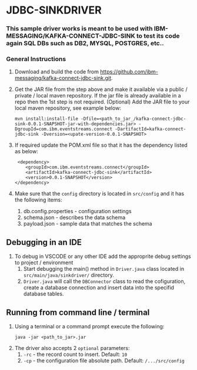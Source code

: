 # JDBC-SINKDRIVER

### This sample driver works is meant to be used with IBM-MESSAGING/KAFKA-CONNECT-JDBC-SINK to test its code again SQL DBs such as DB2, MYSQL, POSTGRES, etc..

### General Instructions
1.  Download and build the code from <https://github.com/ibm-messaging/kafka-connect-jdbc-sink.git>.
1.  Get the JAR file from the step above and make it available via a public / private / local maven repository.  If the jar file is already available in a repo then the 1st step is not required.  (Optional) Add the JAR file to your local maven repository, see example below:
    ```
    mvn install:install-file -Dfile=<path_to_jar_/kafka-connect-jdbc-sink-0.0.1-SNAPSHOT-jar-with-dependencies.jar> -DgroupId=com.ibm.eventstreams.connect -DartifactId=kafka-connect-jdbc-sink -Dversion=<upate-version-0.0.1-SNAPSHOT>
    ```

1.  If required update the POM.xml file so that it has the dependency listed as below:
    ```
     <dependency>
        <groupId>com.ibm.eventstreams.connect</groupId>
        <artifactId>kafka-connect-jdbc-sink</artifactId>
        <version>0.0.1-SNAPSHOT</version>
    </dependency>
    ```
1.  Make sure that the `config` directory is located in `src/config` and it has the following items:
    
    1.  db.config.properties - configuration settings
    1.  schema.json - describes the data schema 
    1.  payload.json - sample data that matches the schema

## Debugging in an IDE
1.  To debug in VSCODE or any other IDE add the approprite debug settings to project / environment
    1.  Start debugging the main() method in `Driver.java` class located in `src/main/java/sinkdriver/` directory.
    2.  `Driver.java` will call the `DBConnector` class to read the cofiguration, create a database connection and insert data into the specifid database tables.


## Running from command line / terminal
1.  Using a terminal or a command prompt execute the following:
    ```
    java -jar <path_to_jar>.jar
    ```
1.  The driver also accepts 2 `optional` parameters:
    1.  `-rc` - the record count to insert.  Default: `10` 
    1.  `-cp` - the configuration file absolute path.  Default: `/.../src/config`
